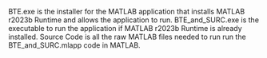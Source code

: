 BTE.exe is the installer for the MATLAB application that installs MATLAB r2023b Runtime and allows the application to run.
BTE_and_SURC.exe is the executable to run the application if MATLAB r2023b Runtime is already installed.
Source Code is all the raw MATLAB files needed to run run the BTE_and_SURC.mlapp code in MATLAB.
